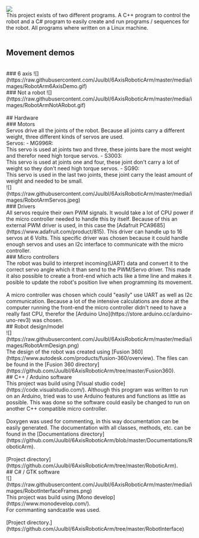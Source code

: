 ![](https://raw.githubusercontent.com/Juulbl/6AxisRoboticArm/master/media/images/RobotArmStage3-2.jpeg)
<br/>
This project exists of two different programs. A C++ program to control the robot and a C# program to easily create and run programs / sequences for the robot. All programs where written on a Linux machine.
<br/>
<br/>
## Movement demos
<br/>
### 6 axis
![](https://raw.githubusercontent.com/Juulbl/6AxisRoboticArm/master/media/images/RobotArm6AxisDemo.gif)
<br/>
### Not a robot
![](https://raw.githubusercontent.com/Juulbl/6AxisRoboticArm/master/media/images/RobotArmNotARobot.gif)
<br/>
<br/>
## Hardware
<br/>
### Motors
<br/>
Servos drive all the joints of the robot. Because all joints carry a different weight, three different kinds of servos are used.
<br/>
Servos:
- MG996R:<br/>This servo is used at joints two and three, these joints bare the most weight and therefor need high torque servos.
- S3003:<br/>This servo is used at joints one and four, these joint don't carry a lot of weight so they don't need high torque servos.
- SG90:<br/>This servo is used in the last two joints, these joint carry the least amount of weight and needed to be small.
<br/>
![](https://raw.githubusercontent.com/Juulbl/6AxisRoboticArm/master/media/images/RobotArmServos.jpeg)
<br/>
### Drivers
<br/>
All servos require their own PWM signals. It would take a lot of CPU power if the micro controller needed to handle this by itself. Because of this an external PWM driver is used, in this case the [Adafruit PCA9685](https://www.adafruit.com/product/815). This driver can handle up to 16 servos at 6 Volts. This specific driver was chosen because it could handle enough servos and uses an I2c interface to communicate with the micro controller.
<br/>
### Micro controllers
<br/>
The robot was build to interpret incoming(UART) data and convert it to the correct servo angle which it than send to the PWM/Servo driver. This made it also possible to create a front-end which acts like a time line and makes it posible to update the robot's position live when programming its movement.
<br/>
<br/>
A micro controller was chosen which could "easily" use UART as well as I2c communication. Because a lot of the intensive calculations are done at the computer running the front-end the micro controller didn't need to have a really fast CPU, therefor the [Arduino Uno](https://store.arduino.cc/arduino-uno-rev3) was chosen.
<br/>
## Robot design/model
<br/>
![](https://raw.githubusercontent.com/Juulbl/6AxisRoboticArm/master/media/images/RobotArmDesign.png)
<br/>
The design of the robot was created using [Fusion 360](https://www.autodesk.com/products/fusion-360/overview). The files can be found in the [Fusion 360 directory](https://github.com/Juulbl/6AxisRoboticArm/tree/master/Fusion360).
<br/>
## C++ / Arduino software
<br/>
This project was build using [Visual studio code](https://code.visualstudio.com/). Although this program was written to run on an Arduino, tried was to use Arduino features and functions as little as possible. This was done so the software could easily be changed to run on another C++ compatible micro controller.
<br/>
<br/>
Doxygen was used for commenting, in this way documentation can be easily generated. The documentation with all classes, methods, etc. can be found in the [Documentations directory](https://github.com/Juulbl/6AxisRoboticArm/blob/master/Documentations/RoboticArm).
<br/><br/>[Project directory](https://github.com/Juulbl/6AxisRoboticArm/tree/master/RoboticArm).
<br/>
## C# / GTK software
<br/>
![](https://raw.githubusercontent.com/Juulbl/6AxisRoboticArm/master/media/images/RobotInterfaceFrames.png)
<br/>
This project was build using [Mono develop](https://www.monodevelop.com/).
<br/>
For commanting sandcastle was used.
<br/>
<br/>
[Project directory.](https://github.com/Juulbl/6AxisRoboticArm/tree/master/RobotInterface)